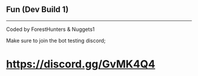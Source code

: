 

## Fun (Dev Build 1)
_______

Coded by ForestHunters &amp; Nuggets1

Make sure to join the bot testing discord;
# https://discord.gg/GvMK4Q4
